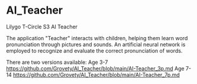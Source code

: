 # AI_Teacher
Lilygo T-Circle S3 AI Teacher

The application "Teacher" interacts with children, helping them learn word pronunciation through pictures and sounds.
An artificial neural network is employed to recognize and evaluate the correct pronunciation of words.

There are two versions available:
Age 3-7  https://github.com/Grovety/AI_Teacher/blob/main/AI-Teacher_3p.md
Age 7-14 https://github.com/Grovety/AI_Teacher/blob/main/AI-Teacher_7p.md 
